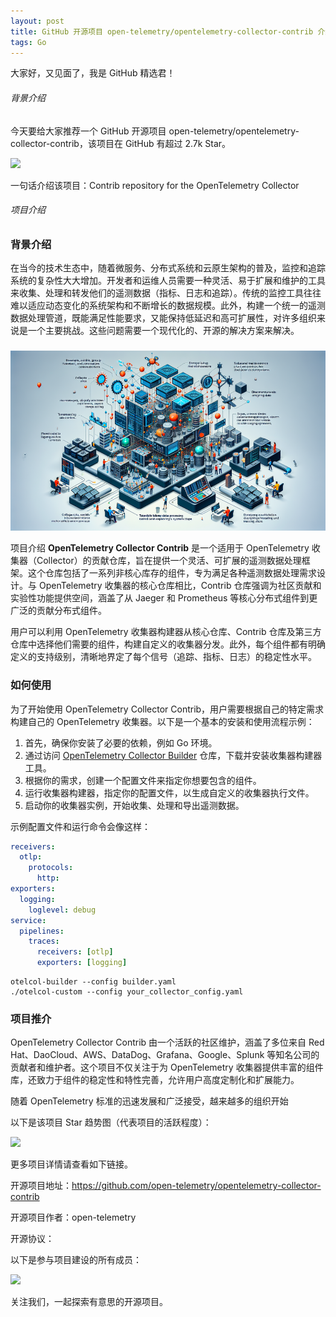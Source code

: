 ```yaml
---
layout: post
title: GitHub 开源项目 open-telemetry/opentelemetry-collector-contrib 介绍，Contrib repository for the OpenTelemetry Collector
tags: Go
---
```


大家好，又见面了，我是 GitHub 精选君！

###### 背景介绍

今天要给大家推荐一个 GitHub 开源项目 open-telemetry/opentelemetry-collector-contrib，该项目在 GitHub 有超过 2.7k Star。

![](https://stats.deeptrain.net/repo/open-telemetry/opentelemetry-collector-contrib/?theme=light)

一句话介绍该项目：Contrib repository for the OpenTelemetry Collector





###### 项目介绍

### 背景介绍
在当今的技术生态中，随着微服务、分布式系统和云原生架构的普及，监控和追踪系统的复杂性大大增加。开发者和运维人员需要一种灵活、易于扩展和维护的工具来收集、处理和转发他们的遥测数据（指标、日志和追踪）。传统的监控工具往往难以适应动态变化的系统架构和不断增长的数据规模。此外，构建一个统一的遥测数据处理管道，既能满足性能要求，又能保持低延迟和高可扩展性，对许多组织来说是一个主要挑战。这些问题需要一个现代化的、开源的解决方案来解决。

### 

![](https://raw.githubusercontent.com/ZhuPeng/pic/master/mac/compress_tmp-46e449c33a1ccf44c7588e0ecfa61084.png)

项目介绍
**OpenTelemetry Collector Contrib** 是一个适用于 OpenTelemetry 收集器（Collector）的贡献仓库，旨在提供一个灵活、可扩展的遥测数据处理框架。这个仓库包括了一系列非核心库存的组件，专为满足各种遥测数据处理需求设计。与 OpenTelemetry 收集器的核心仓库相比，Contrib 仓库强调为社区贡献和实验性功能提供空间，涵盖了从 Jaeger 和 Prometheus 等核心分布式组件到更广泛的贡献分布式组件。

用户可以利用 OpenTelemetry 收集器构建器从核心仓库、Contrib 仓库及第三方仓库中选择他们需要的组件，构建自定义的收集器分发。此外，每个组件都有明确定义的支持级别，清晰地界定了每个信号（追踪、指标、日志）的稳定性水平。

### 如何使用
为了开始使用 OpenTelemetry Collector Contrib，用户需要根据自己的特定需求构建自己的 OpenTelemetry 收集器。以下是一个基本的安装和使用流程示例：

1. 首先，确保你安装了必要的依赖，例如 Go 环境。
2. 通过访问 [OpenTelemetry Collector Builder](https://github.com/open-telemetry/opentelemetry-collector/tree/main/cmd/builder) 仓库，下载并安装收集器构建器工具。
3. 根据你的需求，创建一个配置文件来指定你想要包含的组件。
4. 运行收集器构建器，指定你的配置文件，以生成自定义的收集器执行文件。
5. 启动你的收集器实例，开始收集、处理和导出遥测数据。

示例配置文件和运行命令会像这样：

```yaml
receivers:
  otlp:
    protocols:
      http:
exporters:
  logging:
    loglevel: debug
service:
  pipelines:
    traces:
      receivers: [otlp]
      exporters: [logging]
```

```shell
otelcol-builder --config builder.yaml
./otelcol-custom --config your_collector_config.yaml
```

### 项目推介
OpenTelemetry Collector Contrib 由一个活跃的社区维护，涵盖了多位来自 Red Hat、DaoCloud、AWS、DataDog、Grafana、Google、Splunk 等知名公司的贡献者和维护者。这个项目不仅关注于为 OpenTelemetry 收集器提供丰富的组件库，还致力于组件的稳定性和特性完善，允许用户高度定制化和扩展能力。

随着 OpenTelemetry 标准的迅速发展和广泛接受，越来越多的组织开始

以下是该项目 Star 趋势图（代表项目的活跃程度）：

![](https://api.star-history.com/svg?repos=open-telemetry/opentelemetry-collector-contrib&type=Timeline)

更多项目详情请查看如下链接。

开源项目地址：https://github.com/open-telemetry/opentelemetry-collector-contrib 

开源项目作者：open-telemetry

开源协议：

以下是参与项目建设的所有成员：

![](https://contrib.rocks/image?repo=open-telemetry/opentelemetry-collector-contrib)

关注我们，一起探索有意思的开源项目。

